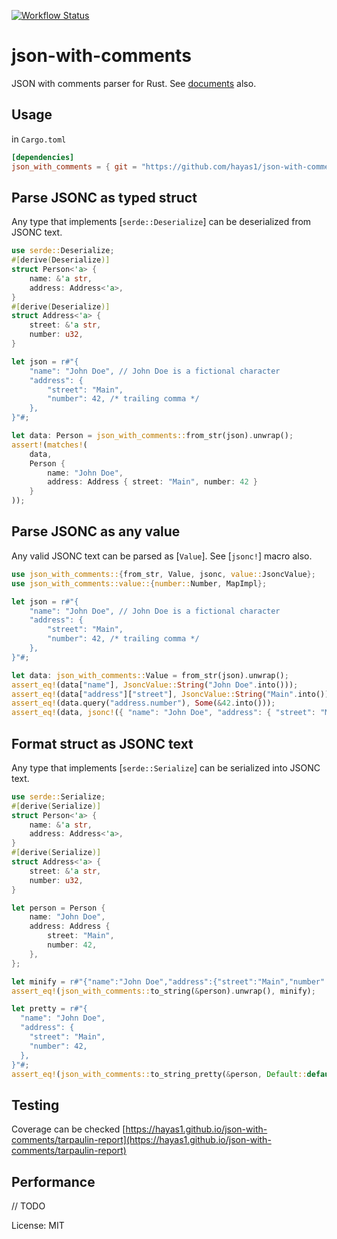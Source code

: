 [![Workflow Status](https://github.com/hayas1/json-with-comments/workflows/Master/badge.svg)](https://github.com/hayas1/json-with-comments/actions?query=workflow%3A%22Master%22)

# json-with-comments

JSON with comments parser for Rust.
See [documents](https://hayas1.github.io/json-with-comments/json_with_comments/) also.

## Usage
in `Cargo.toml`
```toml
[dependencies]
json_with_comments = { git = "https://github.com/hayas1/json-with-comments" }
```

## Parse JSONC as typed struct
Any type that implements [`serde::Deserialize`] can be deserialized from JSONC text.
```rust
use serde::Deserialize;
#[derive(Deserialize)]
struct Person<'a> {
    name: &'a str,
    address: Address<'a>,
}
#[derive(Deserialize)]
struct Address<'a> {
    street: &'a str,
    number: u32,
}

let json = r#"{
    "name": "John Doe", // John Doe is a fictional character
    "address": {
        "street": "Main",
        "number": 42, /* trailing comma */
    },
}"#;

let data: Person = json_with_comments::from_str(json).unwrap();
assert!(matches!(
    data,
    Person {
        name: "John Doe",
        address: Address { street: "Main", number: 42 }
    }
));
```

## Parse JSONC as any value
Any valid JSONC text can be parsed as [`Value`].
See [`jsonc!`] macro also.
```rust
use json_with_comments::{from_str, Value, jsonc, value::JsoncValue};
use json_with_comments::value::{number::Number, MapImpl};

let json = r#"{
    "name": "John Doe", // John Doe is a fictional character
    "address": {
        "street": "Main",
        "number": 42, /* trailing comma */
    },
}"#;

let data: json_with_comments::Value = from_str(json).unwrap();
assert_eq!(data["name"], JsoncValue::String("John Doe".into()));
assert_eq!(data["address"]["street"], JsoncValue::String("Main".into()));
assert_eq!(data.query("address.number"), Some(&42.into()));
assert_eq!(data, jsonc!({ "name": "John Doe", "address": { "street": "Main", "number": 42 }}));
```

## Format struct as JSONC text
Any type that implements [`serde::Serialize`] can be serialized into JSONC text.
```rust
use serde::Serialize;
#[derive(Serialize)]
struct Person<'a> {
    name: &'a str,
    address: Address<'a>,
}
#[derive(Serialize)]
struct Address<'a> {
    street: &'a str,
    number: u32,
}

let person = Person {
    name: "John Doe",
    address: Address {
        street: "Main",
        number: 42,
    },
};

let minify = r#"{"name":"John Doe","address":{"street":"Main","number":42}}"#;
assert_eq!(json_with_comments::to_string(&person).unwrap(), minify);

let pretty = r#"{
  "name": "John Doe",
  "address": {
    "street": "Main",
    "number": 42,
  },
}"#;
assert_eq!(json_with_comments::to_string_pretty(&person, Default::default()).unwrap(), pretty);
```


## Testing
Coverage can be checked [https://hayas1.github.io/json-with-comments/tarpaulin-report](https://hayas1.github.io/json-with-comments/tarpaulin-report)

## Performance
// TODO

License: MIT
